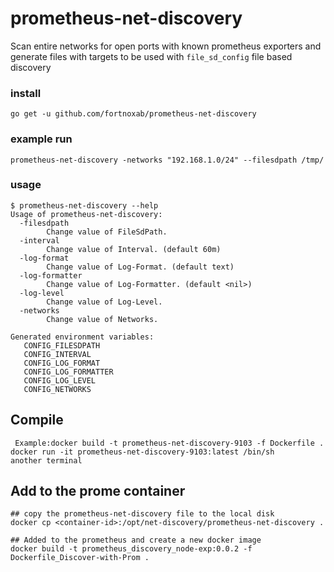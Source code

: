 # prometheus-net-discovery
Scan entire networks for open ports with known prometheus exporters and generate files with targets to be used with `file_sd_config` file based discovery

### install

```
go get -u github.com/fortnoxab/prometheus-net-discovery
```

### example run

```
prometheus-net-discovery -networks "192.168.1.0/24" --filesdpath /tmp/
```

### usage

```
$ prometheus-net-discovery --help
Usage of prometheus-net-discovery:
  -filesdpath
    	Change value of FileSdPath.
  -interval
    	Change value of Interval. (default 60m)
  -log-format
    	Change value of Log-Format. (default text)
  -log-formatter
    	Change value of Log-Formatter. (default <nil>)
  -log-level
    	Change value of Log-Level.
  -networks
    	Change value of Networks.

Generated environment variables:
   CONFIG_FILESDPATH
   CONFIG_INTERVAL
   CONFIG_LOG_FORMAT
   CONFIG_LOG_FORMATTER
   CONFIG_LOG_LEVEL
   CONFIG_NETWORKS

```

## Compile

```
 Example:docker build -t prometheus-net-discovery-9103 -f Dockerfile .
docker run -it prometheus-net-discovery-9103:latest /bin/sh
another terminal
```
## Add to the prome container
```
## copy the prometheus-net-discovery file to the local disk
docker cp <container-id>:/opt/net-discovery/prometheus-net-discovery .

## Added to the prometheus and create a new docker image
docker build -t prometheus_discovery_node-exp:0.0.2 -f Dockerfile_Discover-with-Prom .
```
